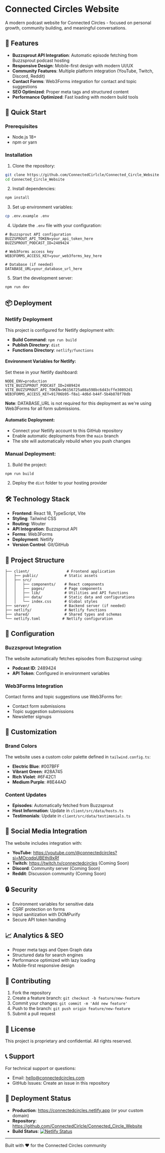 # Connected Circles Website

A modern podcast website for Connected Circles - focused on personal growth, community building, and meaningful conversations.

## 🌟 Features

- **Buzzsprout API Integration**: Automatic episode fetching from Buzzsprout podcast hosting
- **Responsive Design**: Mobile-first design with modern UI/UX
- **Community Features**: Multiple platform integration (YouTube, Twitch, Discord, Reddit)
- **Contact Forms**: Web3Forms integration for contact and topic suggestions
- **SEO Optimized**: Proper meta tags and structured content
- **Performance Optimized**: Fast loading with modern build tools

## 🚀 Quick Start

### Prerequisites

- Node.js 18+
- npm or yarn

### Installation

1. Clone the repository:

```bash
git clone https://github.com/ConnectedCirlcle/Connected_Circle_Website.git
cd Connected_Circle_Website
```

2. Install dependencies:

```bash
npm install
```

3. Set up environment variables:

```bash
cp .env.example .env
```

4. Update the `.env` file with your configuration:

```env
# Buzzsprout API configuration
BUZZSPROUT_API_TOKEN=your_api_token_here
BUZZSPROUT_PODCAST_ID=2489424

# Web3Forms access key
WEB3FORMS_ACCESS_KEY=your_web3forms_key_here

# Database (if needed)
DATABASE_URL=your_database_url_here
```

5. Start the development server:

```bash
npm run dev
```

## 📦 Deployment

### Netlify Deployment

This project is configured for Netlify deployment with:

- **Build Command**: `npm run build`
- **Publish Directory**: `dist`
- **Functions Directory**: `netlify/functions`

#### Environment Variables for Netlify:

Set these in your Netlify dashboard:

```
NODE_ENV=production
VITE_BUZZSPROUT_PODCAST_ID=2489424
VITE_BUZZSPROUT_API_TOKEN=96156725a08a598bc6d43cffe30892d1
WEB3FORMS_ACCESS_KEY=91706b95-f8a1-4d6d-b44f-5b4b878f70db
```

**Note**: DATABASE_URL is not required for this deployment as we're using Web3Forms for all form submissions.

#### Automatic Deployment:

- Connect your Netlify account to this GitHub repository
- Enable automatic deployments from the `main` branch
- The site will automatically rebuild when you push changes

### Manual Deployment:

1. Build the project:

```bash
npm run build
```

2. Deploy the `dist` folder to your hosting provider

## 🛠️ Technology Stack

- **Frontend**: React 18, TypeScript, Vite
- **Styling**: Tailwind CSS
- **Routing**: Wouter
- **API Integration**: Buzzsprout API
- **Forms**: Web3Forms
- **Deployment**: Netlify
- **Version Control**: Git/GitHub

## 📁 Project Structure

```
├── client/                 # Frontend application
│   ├── public/            # Static assets
│   ├── src/
│   │   ├── components/    # React components
│   │   ├── pages/         # Page components
│   │   ├── lib/           # Utilities and API functions
│   │   ├── data/          # Static data and configurations
│   │   └── index.css      # Global styles
├── server/                # Backend server (if needed)
├── netlify/               # Netlify functions
├── shared/                # Shared types and schemas
└── netlify.toml          # Netlify configuration
```

## 🔧 Configuration

### Buzzsprout Integration

The website automatically fetches episodes from Buzzsprout using:

- **Podcast ID**: 2489424
- **API Token**: Configured in environment variables

### Web3Forms Integration

Contact forms and topic suggestions use Web3Forms for:

- Contact form submissions
- Topic suggestion submissions
- Newsletter signups

## 🎨 Customization

### Brand Colors

The website uses a custom color palette defined in `tailwind.config.ts`:

- **Electric Blue**: #007BFF
- **Vibrant Green**: #28A745
- **Rich Violet**: #6F42C1
- **Medium Purple**: #8E44AD

### Content Updates

- **Episodes**: Automatically fetched from Buzzsprout
- **Host Information**: Update in `client/src/data/hosts.ts`
- **Testimonials**: Update in `client/src/data/testimonials.ts`

## 📱 Social Media Integration

The website includes integration with:

- **YouTube**: https://youtube.com/@connectedcircles?si=MOcqdqUBEthj9xRf
- **Twitch**: https://twitch.tv/connectedcircles (Coming Soon)
- **Discord**: Community server (Coming Soon)
- **Reddit**: Discussion community (Coming Soon)

## 🔒 Security

- Environment variables for sensitive data
- CSRF protection on forms
- Input sanitization with DOMPurify
- Secure API token handling

## 📈 Analytics & SEO

- Proper meta tags and Open Graph data
- Structured data for search engines
- Performance optimized with lazy loading
- Mobile-first responsive design

## 🤝 Contributing

1. Fork the repository
2. Create a feature branch: `git checkout -b feature/new-feature`
3. Commit your changes: `git commit -m 'Add new feature'`
4. Push to the branch: `git push origin feature/new-feature`
5. Submit a pull request

## 📄 License

This project is proprietary and confidential. All rights reserved.

## 📞 Support

For technical support or questions:

- Email: hello@connectedcircles.com
- GitHub Issues: Create an issue in this repository

## 🚀 Deployment Status

- **Production**: https://connectedcircles.netlify.app (or your custom domain)
- **Repository**: https://github.com/ConnectedCirlcle/Connected_Circle_Website
- **Build Status**: [![Netlify Status](https://api.netlify.com/api/v1/badges/your-badge-id/deploy-status)](https://app.netlify.com/sites/your-site-name/deploys)

---

Built with ❤️ for the Connected Circles community
